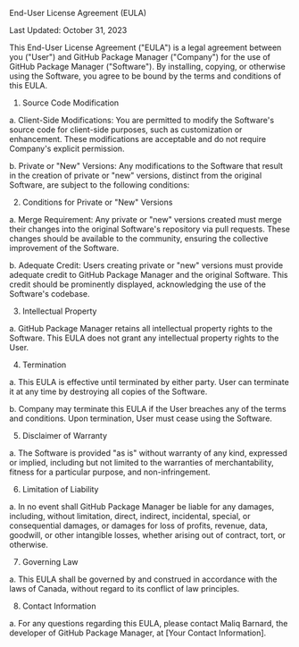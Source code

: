 End-User License Agreement (EULA)

Last Updated: October 31, 2023

This End-User License Agreement ("EULA") is a legal agreement between you ("User") and GitHub Package Manager ("Company") for the use of GitHub Package Manager ("Software"). By installing, copying, or otherwise using the Software, you agree to be bound by the terms and conditions of this EULA.

1. Source Code Modification

a. Client-Side Modifications: You are permitted to modify the Software's source code for client-side purposes, such as customization or enhancement. These modifications are acceptable and do not require Company's explicit permission.

b. Private or "New" Versions: Any modifications to the Software that result in the creation of private or "new" versions, distinct from the original Software, are subject to the following conditions:

2. Conditions for Private or "New" Versions

a. Merge Requirement: Any private or "new" versions created must merge their changes into the original Software's repository via pull requests. These changes should be available to the community, ensuring the collective improvement of the Software.

b. Adequate Credit: Users creating private or "new" versions must provide adequate credit to GitHub Package Manager and the original Software. This credit should be prominently displayed, acknowledging the use of the Software's codebase.

3. Intellectual Property

a. GitHub Package Manager retains all intellectual property rights to the Software. This EULA does not grant any intellectual property rights to the User.

4. Termination

a. This EULA is effective until terminated by either party. User can terminate it at any time by destroying all copies of the Software.

b. Company may terminate this EULA if the User breaches any of the terms and conditions. Upon termination, User must cease using the Software.

5. Disclaimer of Warranty

a. The Software is provided "as is" without warranty of any kind, expressed or implied, including but not limited to the warranties of merchantability, fitness for a particular purpose, and non-infringement.

6. Limitation of Liability

a. In no event shall GitHub Package Manager be liable for any damages, including, without limitation, direct, indirect, incidental, special, or consequential damages, or damages for loss of profits, revenue, data, goodwill, or other intangible losses, whether arising out of contract, tort, or otherwise.

7. Governing Law

a. This EULA shall be governed by and construed in accordance with the laws of Canada, without regard to its conflict of law principles.

8. Contact Information

a. For any questions regarding this EULA, please contact Maliq Barnard, the developer of GitHub Package Manager, at [Your Contact Information].
